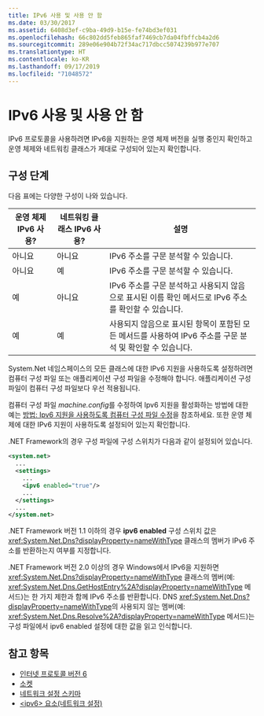 ```yaml
---
title: IPv6 사용 및 사용 안 함
ms.date: 03/30/2017
ms.assetid: 6408d3ef-c9ba-49d9-b15e-fe74bd3ef031
ms.openlocfilehash: 66c802dd5feb865faf7469cb7da04fbffcb4a2d6
ms.sourcegitcommit: 289e06e904b72f34ac717dbcc5074239b977e707
ms.translationtype: HT
ms.contentlocale: ko-KR
ms.lasthandoff: 09/17/2019
ms.locfileid: "71048572"
---
```

# <a name="enabling-and-disabling-ipv6"></a>IPv6 사용 및 사용 안 함
IPv6 프로토콜을 사용하려면 IPv6을 지원하는 운영 체제 버전을 실행 중인지 확인하고 운영 체제와 네트워킹 클래스가 제대로 구성되어 있는지 확인합니다.  
  
## <a name="configuration-steps"></a>구성 단계  
 다음 표에는 다양한 구성이 나와 있습니다.  
  
|운영 체제 IPv6 사용?|네트워킹 클래스 IPv6 사용?|설명|  
|-------------------------------------|---------------------------------------|-----------------|  
|아니요|아니요|IPv6 주소를 구문 분석할 수 있습니다.|  
|아니요|예|IPv6 주소를 구문 분석할 수 있습니다.|  
|예|아니요|IPv6 주소를 구문 분석하고 사용되지 않음으로 표시된 이름 확인 메서드로 IPv6 주소를 확인할 수 있습니다.|  
|예|예|사용되지 않음으로 표시된 항목이 포함된 모든 메서드를 사용하여 IPv6 주소를 구문 분석 및 확인할 수 있습니다.|  
  
 System.Net 네임스페이스의 모든 클래스에 대한 IPv6 지원을 사용하도록 설정하려면 컴퓨터 구성 파일 또는 애플리케이션 구성 파일을 수정해야 합니다. 애플리케이션 구성 파일이 컴퓨터 구성 파일보다 우선 적용됩니다.  
  
 컴퓨터 구성 파일 *machine.config*를 수정하여 Ipv6 지원을 활성화하는 방법에 대한 예는 [방법: Ipv6 지원을 사용하도록 컴퓨터 구성 파일 수정](how-to-modify-the-computer-configuration-file-to-enable-ipv6-support.md)을 참조하세요. 또한 운영 체제에 대한 IPv6 지원이 사용하도록 설정되어 있는지 확인합니다.  
  
 .NET Framework의 경우 구성 파일에 구성 스위치가 다음과 같이 설정되어 있습니다.  
  
```xml  
<system.net>  
  ...  
  <settings>  
    ...  
    <ipv6 enabled="true"/>  
    ...  
  </settings>  
  ...  
</system.net>  
```  
  
 .NET Framework 버전 1.1 이하의 경우 **ipv6 enabled** 구성 스위치 값은 <xref:System.Net.Dns?displayProperty=nameWithType> 클래스의 멤버가 IPv6 주소를 반환하는지 여부를 지정합니다.  
  
 .NET Framework 버전 2.0 이상의 경우 Windows에서 IPv6을 지원하면 <xref:System.Net.Dns?displayProperty=nameWithType> 클래스의 멤버(예: <xref:System.Net.Dns.GetHostEntry%2A?displayProperty=nameWithType> 메서드)는 한 가지 제한과 함께 IPv6 주소를 반환합니다. DNS <xref:System.Net.Dns?displayProperty=nameWithType>의 사용되지 않는 멤버(예: <xref:System.Net.Dns.Resolve%2A?displayProperty=nameWithType> 메서드)는 구성 파일에서 ipv6 enabled 설정에 대한 값을 읽고 인식합니다.  
  
## <a name="see-also"></a>참고 항목

- [인터넷 프로토콜 버전 6](internet-protocol-version-6.md)
- [소켓](sockets.md)
- [네트워크 설정 스키마](../configure-apps/file-schema/network/index.md)
- [\<ipv6> 요소(네트워크 설정)](../configure-apps/file-schema/network/ipv6-element-network-settings.md)
